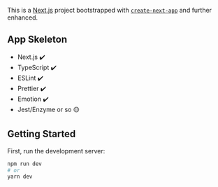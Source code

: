 This is a [Next.js](https://nextjs.org/) project bootstrapped with [`create-next-app`](https://github.com/vercel/next.js/tree/canary/packages/create-next-app) and further enhanced.

## App Skeleton

- Next.js ✔️
- TypeScript ✔️
- ESLint ✔️
- Prettier ✔️
- Emotion ✔️
- Jest/Enzyme or so 🟡

## Getting Started

First, run the development server:

```bash
npm run dev
# or
yarn dev
```
